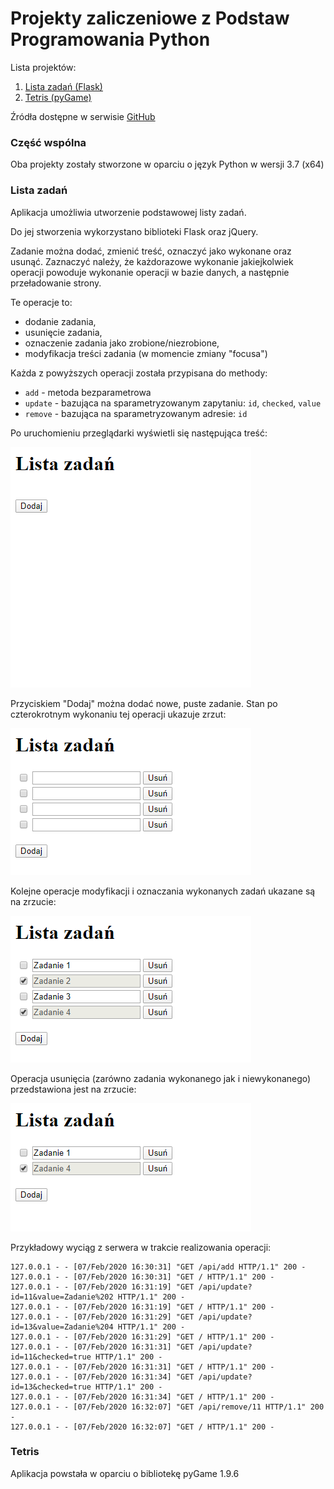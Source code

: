 # Projekty zaliczeniowe z Podstaw Programowania Python

Lista projektów:
1. [Lista zadań (Flask)](#lista-zadań)
2. [Tetris (pyGame)](#tetris)

Źródła dostępne w serwisie [GitHub](https://github.com/Trishun/ppp-19-20)

### Część wspólna

Oba projekty zostały stworzone w oparciu o język Python w wersji 3.7 (x64)

### Lista zadań

Aplikacja umożliwia utworzenie podstawowej listy zadań.

Do jej stworzenia wykorzystano biblioteki Flask oraz jQuery.

Zadanie można dodać, zmienić treść, oznaczyć jako wykonane oraz usunąć.
Zaznaczyć należy, że każdorazowe wykonanie jakiejkolwiek operacji powoduje wykonanie operacji
w bazie danych, a następnie przeładowanie strony.

Te operacje to:
- dodanie zadania,
- usunięcie zadania,
- oznaczenie zadania jako zrobione/niezrobione,
- modyfikacja treści zadania (w momencie zmiany "focusa")

Każda z powyższych operacji została przypisana do methody:

- `add` - metoda bezparametrowa
- `update` - bazująca na sparametryzowanym zapytaniu: `id`, `checked`, `value`
- `remove` - bazująca na sparametryzowanym adresie: `id`

Po uruchomieniu przeglądarki wyświetli się następująca treść:

![task1](img/task1.png)

Przyciskiem "Dodaj" można dodać nowe, puste zadanie.
Stan po czterokrotnym wykonaniu tej operacji ukazuje zrzut:

![task2](img/task2.png)

Kolejne operacje modyfikacji i oznaczania wykonanych zadań ukazane są na zrzucie:

![task3](img/task3.png)

Operacja usunięcia (zarówno zadania wykonanego jak i niewykonanego) przedstawiona jest na zrzucie:

![task4](img/task4.png)

Przykładowy wyciąg z serwera w trakcie realizowania operacji:

```
127.0.0.1 - - [07/Feb/2020 16:30:31] "GET /api/add HTTP/1.1" 200 -
127.0.0.1 - - [07/Feb/2020 16:30:31] "GET / HTTP/1.1" 200 -
127.0.0.1 - - [07/Feb/2020 16:31:19] "GET /api/update?id=11&value=Zadanie%202 HTTP/1.1" 200 -
127.0.0.1 - - [07/Feb/2020 16:31:19] "GET / HTTP/1.1" 200 -
127.0.0.1 - - [07/Feb/2020 16:31:29] "GET /api/update?id=13&value=Zadanie%204 HTTP/1.1" 200 -
127.0.0.1 - - [07/Feb/2020 16:31:29] "GET / HTTP/1.1" 200 -
127.0.0.1 - - [07/Feb/2020 16:31:31] "GET /api/update?id=11&checked=true HTTP/1.1" 200 -
127.0.0.1 - - [07/Feb/2020 16:31:31] "GET / HTTP/1.1" 200 -
127.0.0.1 - - [07/Feb/2020 16:31:34] "GET /api/update?id=13&checked=true HTTP/1.1" 200 -
127.0.0.1 - - [07/Feb/2020 16:31:34] "GET / HTTP/1.1" 200 -
127.0.0.1 - - [07/Feb/2020 16:32:07] "GET /api/remove/11 HTTP/1.1" 200 -
127.0.0.1 - - [07/Feb/2020 16:32:07] "GET / HTTP/1.1" 200 -
```



### Tetris

Aplikacja powstała w oparciu o bibliotekę pyGame 1.9.6